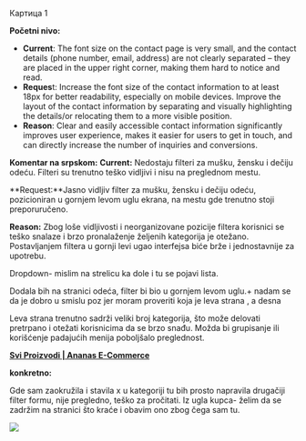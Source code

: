 Картица 1

**Početni nivo:**

* **Current**: The font size on the contact page is very small, and the contact details (phone number, email, address) are not clearly separated – they are placed in the upper right corner, making them hard to notice and read.
* **Reques**t: Increase the font size of the contact information to at least 18px for better readability, especially on mobile devices. Improve the layout of the contact information by separating and visually highlighting the details/or relocating them to a more visible position.
* **Reason**: Clear and easily accessible contact information significantly improves user experience, makes it easier for users to get in touch, and can directly increase the number of inquiries and conversions.

**Komentar na srpskom:**
**Current:** Nedostaju filteri za mušku, žensku i dečiju odeću. Filteri su trenutno teško vidljivi i nisu na preglednom mestu.

**Request:**Jasno vidljiv filter za mušku, žensku i dečiju odeću, pozicioniran u gornjem levom uglu ekrana, na mestu gde trenutno stoji preporuručeno.

**Reason:** Zbog loše vidljivosti i neorganizovane pozicije filtera korisnici se teško snalaze i brzo pronalaženje željenih kategorija je otežano. Postavljanjem filtera u gornji levi ugao interfejsa biće brže i jednostavnije za upotrebu.

Dropdown- mislim na strelicu ka dole i tu se pojavi lista.

Dodala bih na stranici odeća, filter bi bio u gornjem levom uglu.+ nadam se da je dobro u smislu poz jer moram proveriti koja je leva strana , a desna

Leva strana trenutno sadrži veliki broj kategorija, što može delovati pretrpano i otežati korisnicima da se brzo snađu. Možda bi grupisanje ili korišćenje padajućih menija poboljšalo preglednost.

[**Svi Proizvodi | Ananas E-Commerce**](https://ananas.rs/proizvodi?categories%5B0%5D=Ode%C4%87a)

**konkretno:**

Gde sam zaokružila i stavila x u kategoriji tu bih prosto napravila drugačiji filter formu, nije pregledno, teško za pročitati. Iz ugla kupca- želim da se zadržim na stranici što kraće i obavim ono zbog čega sam tu.

**![](data:image/png;base64...)**